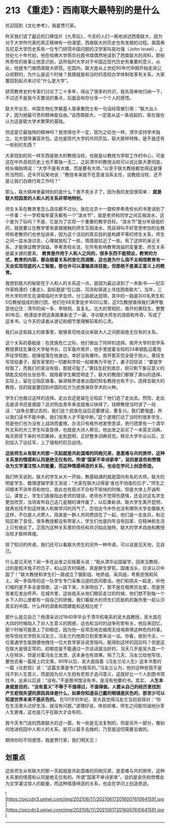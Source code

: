 # 213 《重走》：西南联大最特别的是什么

欢迎回到《文化参考》，我是贾行家。

昨天我们说了最近的口碑佳片《九零后》，今天的人们一再地讲述西南联大，因为对于大学所代表的真正精神有一份渴望。西南联大的历史也有发掘的过程。美国弗吉尼亚大学历史系有一位专门研究中国问题的汉学家叫易社强（John Israel），上世纪七十年代初，他在哈佛大学燕京社图书馆偶然地读到了西南联大的资料，那些传奇性的故事让他意识到，这所临时大学对于中国近现代历史有重要的意义，从此，他就专门做西南联大研究。在国内，联大是从上世纪90年代中期开始走进公众视野的，为什么是这个时候？我猜就是和当时的高校办学体制改革有关系，大家要回到起点来讨论“什么是大学”。

研究教育史的专家们讨论了二十多年，得出了很多的共识，我先简单地归纳一下，不过还不是我今天要说的重点，后面会和你分享一个个人的感悟。

联大毕业生、中国生物化学奠基人邹承鲁院士有一句话经常被引用：“联大出人才，因为她最可贵的精神是自由。”谈西南联大，一定是从这一条说起的，易社强也认为这是联大学术繁荣的基础。

但这是它最独特的精神吗？我觉得也不一定，因为之前也一样，清华坚持学术独立，北大倡导兼容并包，这也是现代大学的共同宗旨，联大那样特殊，是不是还有一些别的东西？

大家找到的另一样东西是联大的教授治校，也就是以教授为学校工作的中心，可是这在中外高校历史上也不算独一无二，之前清华的教授治校可以说比联大更彻底，校长梅贻琦说：“大学不是有大楼，而是要有大师。”以至于联大教授都觉得这是理所当然的，还半开玩笑地说：“教授本来就不在意谁当系主任，说教授治校，还不是让我们白做行政工作吗？”

那么，联大精神里最特别的是什么？我不卖关子了，因为我的发现很简单： **就是联大校园里的人和人的关系非常地特别。**

师生关系在教育里怎么高估都不过分。我在北京十一盟校李希贵校长的书里读到了一件事：十一学校每年夏天都有一个“泼水节”，就是老师和同学之间互相泼水，这个是为了玩吗？不是，它是为了实现一个重要的教学目标。“泼水节”是分年级组织的，就是要让在教学里有直接接触的师生互相泼水，而且得叫不好意思参加的女教师和老教师们也参加进来，因为这个活动的真实目的是构建平等的师生关系，师生之间一盆水泼过去，心理就放松了一些，情感就拉近了一些。有了这样的亲近关系，才能保证教学效益。李希贵校长说，在所有影响教育效益的变量里，师生关系是最关键的要素。 **教育是作用于人和人之间的，很多东西不能预设，教育的方式，教育的内容，都会随着关系的变化而调整，这也是为什么我不太相信教育有一天会实现彻底的人工智能，那也许可以灌输具体技能，但那绝不是真正意义上的教育。**

我想到联大的秘密在于人和人的关系这一点，是因为最近读到了一本新书——纪实作家杨潇的《重走》，副标题是“在公路、河流和驿道上寻找西南联大”。当年，三所大学的师生在湖南临时大学会师，分三路抵达昆明，其中的一路是300名男生和5位教授组成的旅行团，他们在68天里徒步1600公里。这5位教授值得我们满怀敬意地记住：清华的闻一多、李继侗、袁复礼，北大的曾昭抡，南开的黄钰生。整整80年后，杨潇徒步把这条路重新走了一遍，寻访联大师生的游踪和传奇，写成了这本书。让今天的读者从游记和细节里理解前辈的心灵。

我们从这些路上的故事里，能够真切地读出来联大人之间那层绝无仅有的关系。

这个关系的基础是：在民族危亡之际，他们做出了同样的选择。南开大学的哲学系教授黄钰生兼任大学秘书长，日军轰炸南开，他手里提着全校的24串钥匙迎着炮声往学校跑，炮弹就落在他身边，幸好没有爆炸。南开那天完全毁于炮火，黄钰生写信给妻子，报告家里的一切都和学校一起被夷为平地了，妻子回信说：“要是学校毁了，而我们的家没有毁，那就可耻了。”黄钰生赶到南京，把只剩下象征意义的钥匙交给校长张伯苓，就陪着学生朝昆明走了。联大的教授们都做了类似的选择，实际上，留在沦陷区做事，躲进租界或者出国的知名教授也有不少。选择去联大的教授，目的就是要回到中国的后方为民族保存学术的火种。

学生们也做过这样的选择。走出去还是留在沦陷区？他们选了走出去。然而，走出去是读书还是救国？这对热血青年来说就难以抉择了。钱穆教授当时讲了一段话：“战争总要过去的，我们这个民族在战后还要建设，要复兴。我们要强盛，所以我们读书不能中断，我们培育人才不能中断。”这个道理打动了当时的很多学生，但是他们也为没有上战场而羞愧，办法只有格外地发愤苦读，旅行团里有一个清华外文系的大三学生叫查良铮，也就是大诗人穆旦。他出发之前买了一本英文词典，每天把背下来的书页撕掉，走到昆明，正好整本词典背完。穆旦大学毕业以后，立刻加入了远征军，上了缅甸的抗日战场。

 **这些师生从有联大的那一天起就是共赴国难的同袍兄弟，是患难与共的旅伴，这种关系里的情感和认同是绝无仅有的。所谓“国家不幸诗家幸”，说的是哀伤和愤慨会为文学灌注惊人的能量，而这种情感缔造的关系，也会在学问上创造奇迹。**

我们昨天说到，联大的学生从大一开始，教基础课的就是国内有名的大师。联大的明星学生、数理逻辑学家王浩说：“大家在联大过得是‘谁也不怕谁的日子’。”师生之间根本不讲年资和地位，彼此也有观点不合和不愉快的时候，但是大体上开诚布公。课堂上，学生们直接指出老师的错误，老师也不觉得伤感情，还会对这名学生更加欣赏，当场宣布自己这几星期的课作废了，以后重新讲。联大学生离开昆明，就再也找不到这样做人和做学问的风气了。恐怕古今中外也没有哪所大学会像联大这样，不仅是人点燃人，简直是一群人共同燃烧在了一起。他们是一支哀兵，和沦陷区断了音信，很多教授都没有带家人，学生们也是四年没有回家，在精神和生活上只有彼此了。正因为这种关系里的信任和共识如此独特，联大的学术自由和教授治校才那样辉煌。

除了知识的传递，我们还可以看联大师生的另外一种传递，可以说是见天地，见自己。

什么是见天地？闻一多在出发之前摇着头说：“我从清华出国留学，回来当教授，过的是假洋鬼子的日子，和山区农村隔绝，真是醉生梦死。国难当头，应该认识中国了！”联大教授和学生们一路成立了摄影组、地质组、采风组，考察民情和风土，闻一多指导的这一队学生专门采集沿途的民间歌谣。他们和挑夫一起走，听他们唱的差不多全是情歌，这一路下来，大家明白了，那不是在唱男欢女爱，而是劳苦者在发出呼声。在城市里，这些挑夫从他们眼前走过的时候，他们想不到每一个乡下人的心里都有一段自己的骄傲。我们看联大的师生们在敌机的轰炸里一起认识真实的中国，什么样的调查和团建能和这相比呢？

那什么是见自己？杨潇采访过1940年毕业于清华机电系的吴大昌教授，吴大昌在大四的时候陷入了对人生意义的困惑，这也和当时的战争形势有关。他后来回忆，那个时候可能患上了抑郁症，因为他一反常态地去做爬无线电铁塔这种危险的事。他写信给文学院长冯友兰，冯友兰约他周日到家里来谈一谈。你看，放到今天，一位普通学生能随便地拽住一位大哲学家诉说苦恼吗，能得到这样的回应吗？但是这在联大是很正常的。抑郁症是不能通过一次谈话就治好的，当天几乎是吴大昌一个人在倾诉，但是对着冯友兰发泄，这本身也有效果。隔了几天，冯友兰给他写信，要他去看一篇报上的文章。80年以后，吴大昌指着《冯友兰论人生》这本书里的一篇《论悲观》说：“这篇文章是专门为我写的。”冯友兰认为，他的这种悲观不是找不到人生意义，而是因为对人生抱有悲观才追问意义，这就好比一个人到图书馆找书，出来以后说：“没有。”不是图书馆没有书，是没有他要的书。其实， **人生本身就是目的，“没有意义”不等于不值得过，不值得做。人要从自己的经历里找到产生悲观失望的原因具体是什么，如果你知道自己戴的眼镜是灰色的，那至少可以知道世界本来不是灰色的。** 在101岁的年纪，吴大昌觉得冯友兰当初说得对：“你在生活里头过好生活，就没有问题。”道理好说，体验却难，师生之间能坦诚地分享人生更难，这也是几乎在联大才会有的。

我今天专门说的西南联大的这一面，有一些是无法复制的，但是另外一部分，像如何改进校园中人和人的关系，是可以着手去做的，乃至是迫切需要去做的。

期待你的不同感悟，我是贾行家，我们明天见！

## 划重点

这些师生从有联大的那一天起就是共赴国难的同袍兄弟，是患难与共的旅伴，这种关系里的情感和认同是绝无仅有的。所谓“国家不幸诗家幸”，说的是哀伤和愤慨会为文学灌注惊人的能量，而这种情感缔造的关系，也会在学问上创造奇迹。

![https://piccdn3.umiwi.com/img/202106/17/202106172016007610641591.jpg](https://piccdn3.umiwi.com/img/202106/17/202106172016007610641591.jpg)

---
